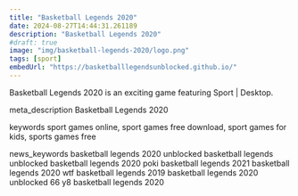 ```yaml
---
title: "Basketball Legends 2020"
date: 2024-08-27T14:44:31.261189
description: "Basketball Legends 2020"
#draft: true
image: "img/basketball-legends-2020/logo.png"
tags: [sport]
embedUrl: "https://basketballlegendsunblocked.github.io/"
---
```


Basketball Legends 2020 is an exciting game featuring Sport | Desktop.

meta_description
Basketball Legends 2020


keywords
sport games online, sport games free download, sport games for kids, sports games free


news_keywords
basketball legends 2020 unblocked basketball legends unblocked basketball legends 2020 poki basketball legends 2021 basketball legends 2020 wtf basketball legends 2019 basketball legends 2020 unblocked 66 y8 basketball legends 2020
